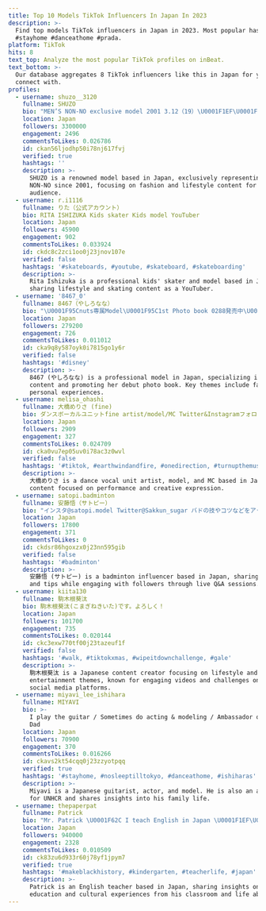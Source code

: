 ```yaml
---
title: Top 10 Models TikTok Influencers In Japan In 2023
description: >-
  Find top models TikTok influencers in Japan in 2023. Most popular hashtags:
  #stayhome #danceathome #prada.
platform: TikTok
hits: 8
text_top: Analyze the most popular TikTok profiles on inBeat.
text_bottom: >-
  Our database aggregates 8 TikTok influencers like this in Japan for you to
  connect with.
profiles:
  - username: shuzo__3120
    fullname: SHUZO
    bio: "MEN’S NON-NO exclusive model 2001 3.12（19）\U0001F1EF\U0001F1F5 大平修蔵 ↓↓↓"
    location: Japan
    followers: 3300000
    engagement: 2496
    commentsToLikes: 0.026786
    id: ckan56ljodhp50i78nj617fvj
    verified: true
    hashtags: ''
    description: >-
      SHUZO is a renowned model based in Japan, exclusively representing MEN’S
      NON-NO since 2001, focusing on fashion and lifestyle content for a diverse
      audience.
  - username: r.i1116
    fullname: りた（公式アカウント）
    bio: RITA ISHIZUKA Kids skater Kids model YouTuber
    location: Japan
    followers: 45900
    engagement: 902
    commentsToLikes: 0.033924
    id: ckdc8c2zci1oo0j23jnov107e
    verified: false
    hashtags: '#skateboards, #youtube, #skateboard, #skateboarding'
    description: >-
      Rita Ishizuka is a professional kids' skater and model based in Japan,
      sharing lifestyle and skating content as a YouTuber.
  - username: '8467_0'
    fullname: 8467（やしろなな）
    bio: "\U0001F95Cnuts専属Model\U0001F95C1st Photo book 0288発売中\U0001F497 20歳"
    location: Japan
    followers: 279200
    engagement: 726
    commentsToLikes: 0.011012
    id: cka9q8y587oyk0i7815go1y6r
    verified: false
    hashtags: '#disney'
    description: >-
      8467 (やしろなな) is a professional model in Japan, specializing in lifestyle
      content and promoting her debut photo book. Key themes include fashion and
      personal experiences.
  - username: melisa_ohashi
    fullname: 大橋めりさ (fine)
    bio: ダンスボーカルユニットfine artist/model/MC Twitter&Instagramフォローお願いします（め●∨●）
    location: Japan
    followers: 2909
    engagement: 327
    commentsToLikes: 0.024709
    id: cka0vu7ep05uv0i78ac3z0wvl
    verified: false
    hashtags: '#tiktok, #earthwindandfire, #onedirection, #turnupthemusic'
    description: >-
      大橋めりさ is a dance vocal unit artist, model, and MC based in Japan, sharing
      content focused on performance and creative expression.
  - username: satopi.badminton
    fullname: 安藤悟（サトピー）
    bio: "インスタ@satopi.model Twitter@Sakkun_sugar バドの技やコツなどをアップしていきます\U0001F3F8 インスタライブで技の質問に答えてます"
    location: Japan
    followers: 17800
    engagement: 371
    commentsToLikes: 0
    id: ckdsr86hgoxzx0j23nn595gib
    verified: false
    hashtags: '#badminton'
    description: >-
      安藤悟 (サトピー) is a badminton influencer based in Japan, sharing techniques
      and tips while engaging with followers through live Q&A sessions.
  - username: kiita130
    fullname: 駒木根葵汰
    bio: 駒木根葵汰(こまぎねきいた)です。よろしく！
    location: Japan
    followers: 101700
    engagement: 735
    commentsToLikes: 0.020144
    id: ckc3exw770tf00j23tazeuf1f
    verified: false
    hashtags: '#walk, #tiktokxmas, #wipeitdownchallenge, #gale'
    description: >-
      駒木根葵汰 is a Japanese content creator focusing on lifestyle and
      entertainment themes, known for engaging videos and challenges on various
      social media platforms.
  - username: miyavi_lee_ishihara
    fullname: MIYAVI
    bio: >-
      I play the guitar / Sometimes do acting & modeling / Ambassador of UNHCR /
      Dad
    location: Japan
    followers: 70900
    engagement: 370
    commentsToLikes: 0.016266
    id: ckavs2kt54cqq0j23zzyotpqq
    verified: true
    hashtags: '#stayhome, #nosleeptilltokyo, #danceathome, #ishiharas'
    description: >-
      Miyavi is a Japanese guitarist, actor, and model. He is also an ambassador
      for UNHCR and shares insights into his family life.
  - username: thepaperpat
    fullname: Patrick
    bio: "Mr. Patrick \U0001F62C I teach English in Japan \U0001F1EF\U0001F1F5✌\U0001F3FE"
    location: Japan
    followers: 940000
    engagement: 2328
    commentsToLikes: 0.010509
    id: ck83zu6d933r60j78yf1jpym7
    verified: true
    hashtags: '#makeblackhistory, #kindergarten, #teacherlife, #japan'
    description: >-
      Patrick is an English teacher based in Japan, sharing insights on
      education and cultural experiences from his classroom and life abroad.
---
```


